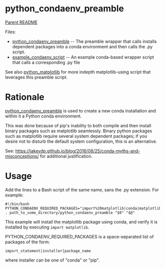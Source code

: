 python_condaenv_preamble
========================

[Parent README](../README.md)

Files:

- [python_condaenv_preamble](python_condaenv_preamble) -- The preamble wrapper that calls installs dependent packages into a conda environment and then calls the .py script.
- [example_condaenv_script](example_condaenv_script) -- An example conda-based wrapper script that calls a corresponding .py file

See also [python_matplotlib](../python_matplotlib/README.md) for more indepth matplotlib-using script that leverages this preamble script.

Rationale
=========

[python_condaenv_preamble](python_condaenv_preamble) is used to create
a new conda installation and within it a Python conda
environment.

This was done because of pip's inability to both compile and then
install binary packages such as matplotlib seamlessly. Binary python
packages such as matplotlib require several system dependent packages;
if you desire not to disturb the default system configuration, this is
an alternative.

See:
https://jakevdp.github.io/blog/2016/08/25/conda-myths-and-misconceptions/
for additional justification.

Usage
=====

Add the lines to a Bash script of the same name, sans the .py extension. For example:

    #!/bin/bash
    PYTHON_CONDAENV_REQUIRED_PACKAGES="import%20matplotlib|conda|matplotlib"
    . path_to_some_directory/python_condaenv_preamble "$0" "$@"

This example will install the matplotlib package using conda, and
verify it is installed by executing `import matplotlib`.

PYTHON_CONDAENV_REQUIRED_PACKAGES is a space-separated list of packages of the form:

    import_statement|installer|package_name

where installer can be one of "conda" or "pip".
